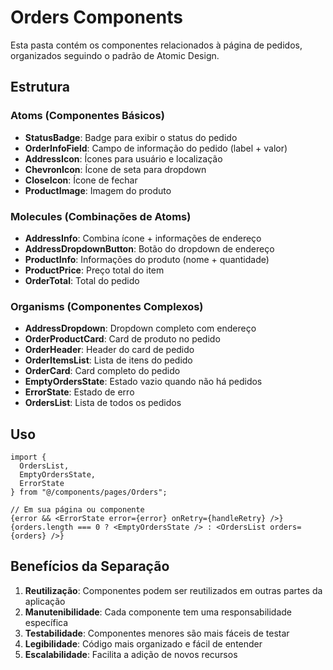 # Orders Components

Esta pasta contém os componentes relacionados à página de pedidos, organizados seguindo o padrão de Atomic Design.

## Estrutura

### Atoms (Componentes Básicos)
- **StatusBadge**: Badge para exibir o status do pedido
- **OrderInfoField**: Campo de informação do pedido (label + valor)
- **AddressIcon**: Ícones para usuário e localização
- **ChevronIcon**: Ícone de seta para dropdown
- **CloseIcon**: Ícone de fechar
- **ProductImage**: Imagem do produto

### Molecules (Combinações de Atoms)
- **AddressInfo**: Combina ícone + informações de endereço
- **AddressDropdownButton**: Botão do dropdown de endereço
- **ProductInfo**: Informações do produto (nome + quantidade)
- **ProductPrice**: Preço total do item
- **OrderTotal**: Total do pedido

### Organisms (Componentes Complexos)
- **AddressDropdown**: Dropdown completo com endereço
- **OrderProductCard**: Card de produto no pedido
- **OrderHeader**: Header do card de pedido
- **OrderItemsList**: Lista de itens do pedido
- **OrderCard**: Card completo do pedido
- **EmptyOrdersState**: Estado vazio quando não há pedidos
- **ErrorState**: Estado de erro
- **OrdersList**: Lista de todos os pedidos

## Uso

```tsx
import { 
  OrdersList, 
  EmptyOrdersState, 
  ErrorState 
} from "@/components/pages/Orders";

// Em sua página ou componente
{error && <ErrorState error={error} onRetry={handleRetry} />}
{orders.length === 0 ? <EmptyOrdersState /> : <OrdersList orders={orders} />}
```

## Benefícios da Separação

1. **Reutilização**: Componentes podem ser reutilizados em outras partes da aplicação
2. **Manutenibilidade**: Cada componente tem uma responsabilidade específica
3. **Testabilidade**: Componentes menores são mais fáceis de testar
4. **Legibilidade**: Código mais organizado e fácil de entender
5. **Escalabilidade**: Facilita a adição de novos recursos

